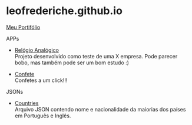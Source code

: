 # leofrederiche.github.io
[Meu Portifólio](https://leofrederiche.github.io/)

APPs
 * [Relógio Analógico](https://leofrederiche.github.io/apps/clock/index.html) <br>
   Projeto desenvolvido como teste de uma X empresa. Pode parecer bobo, mas também pode ser um bom estudo :)
    
 * [Confete](https://leofrederiche.github.io/apps/confete/index.html) <br>
   Confetes a um click!!!

JSONs
 * [Countries](https://leofrederiche.github.io/apps/json/countries.json) <br>
 	 Arquivo JSON contendo nome e nacionalidade da maiorias dos países em Português e Inglês.
